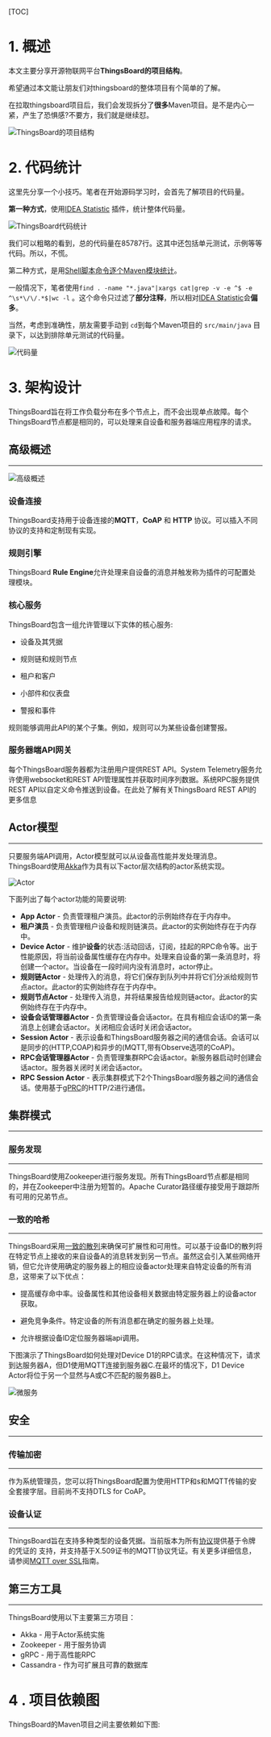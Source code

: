 [TOC]



# 1. 概述

本文主要分享开源物联网平台**ThingsBoard的项目结构**。

希望通过本文能让朋友们对thingsboard的整体项目有个简单的了解。

在拉取thingsboard项目后，我们会发现拆分了**很多**Maven项目。是不是内心一紧，产生了恐惧感?不要方，我们就是继续怼。

![ThingsBoard的项目结构](https://github.com/sanshengshui/thingsboard/blob/master/doc/pic/%E9%A1%B9%E7%9B%AE%E7%BB%93%E6%9E%84.png)

# 2. 代码统计

这里先分享一个小技巧。笔者在开始源码学习时，会首先了解项目的代码量。

**第一种方式**，使用[IDEA Statistic](https://plugins.jetbrains.com/plugin/4509-statistic) 插件，统计整体代码量。

![ThingsBoard代码统计](D:\thingsboard-picture\代码统计.png)

我们可以粗略的看到，总的代码量在85787行。这其中还包括单元测试，示例等等代码。所以，不慌。

第二种方式，是用[Shell脚本命令逐个Maven模块统计](https://blog.csdn.net/yhhwatl/article/details/52623879)。

一般情况下，笔者使用`find . -name "*.java"|xargs cat|grep -v -e ^$ -e ^\s*\/\/.*$|wc -l` 。这个命令只过滤了**部分注释**，所以相对[IDEA  Statistic](https://plugins.jetbrains.com/plugin/4509-statistic)会**偏多**。

当然，考虑到准确性，朋友需要手动到 `cd`到每个Maven项目的 `src/main/java` 目录下，以达到排除单元测试的代码量。

![代码量](D:\thingsboard-picture\代码量.png)

# 3. 架构设计

ThingsBoard旨在将工作负载分布在多个节点上，而不会出现单点故障。每个ThingsBoard节点都是相同的，可以处理来自设备和服务器端应用程序的请求。

## 高级概述

------

![高级概述](D:\thingsboard-picture\architecture-in-brief.png)

### 设备连接

ThingsBoard支持用于设备连接的**MQTT**，**CoAP** 和 **HTTP** 协议。可以插入不同协议的支持和定制现有实现。

### 规则引擎

ThingsBoard **Rule Engine**允许处理来自设备的消息并触发称为插件的可配置处理模块。

### 核心服务

ThingsBoard包含一组允许管理以下实体的核心服务:

- 设备及其凭据

- 规则链和规则节点

- 租户和客户

- 小部件和仪表盘

- 警报和事件

规则能够调用此API的某个子集。例如，规则可以为某些设备创建警报。

### 服务器端API网关

每个ThingsBoard服务器都为注册用户提供REST API。System Telemetry服务允许使用websocket和REST API管理属性并获取时间序列数据。系统RPC服务提供REST API以自定义命令推送到设备。在此处了解有关ThingsBoard REST API的更多信息



## Actor模型

------

只要服务端API调用，Actor模型就可以从设备高性能并发处理消息。ThingsBoard使用[Akka](https://akka.io/)作为具有以下actor层次结构的actor系统实现。

![Actor](D:\thingsboard-picture\actor-system-hierarchies.png)

下面列出了每个actor功能的简要说明:

- **App Actor**  -  负责管理租户演员。此actor的示例始终存在于内存中。
- **租户演员** -  负责管理租户设备和规则链演员。此actor的实例始终存在于内存中。
- **Device Actor** -  维护**设备**的状态:活动回话，订阅，挂起的RPC命令等。出于性能原因，将当前设备属性缓存在内存中。处理来自设备的第一条消息时，将创建一个actor。当设备在一段时间内没有消息时，actor停止。
- **规则链Actor** - 处理传入的消息，将它们保存到队列中并将它们分派给规则节点actor。此actor的实例始终存在于内存中。
- **规则节点Actor** - 处理传入消息，并将结果报告给规则链actor。此actor的实例始终存在于内存中。
- **设备会话管理器Actor** - 负责管理设备会话actor。在具有相应会话ID的第一条消息上创建会话actor。关闭相应会话时关闭会话actor。
- **Session Actor** - 表示设备和ThingsBoard服务器之间的通信会话。会话可以是同步的(HTTP,COAP)和异步的(MQTT,带有Observe选项的CoAP)。
- **RPC会话管理器Actor** - 负责管理集群RPC会话actor。新服务器启动时创建会话actor。服务器关闭时关闭会话actor。
- **RPC Session Actor** - 表示集群模式下2个ThingsBoard服务器之间的通信会话。使用基于[gPRC](https://grpc.io/)的HTTP/2进行通信。

## 集群模式

------

### 服务发现

------

ThingsBoard使用Zookeeper进行服务发现。所有ThingsBoard节点都是相同的，并在Zookeeper中注册为短暂的。Apache Curator路径缓存接受用于跟踪所有可用的兄弟节点。

### 一致的哈希

------

ThingsBoard采用[一致的散列](https://dzone.com/articles/simple-magic-consistent)来确保可扩展性和可用性。可以基于设备ID的散列将在特定节点上接收的来自设备A的消息转发到另一节点。虽然这会引入某些网络开销，但它允许使用确定的服务器上的相应设备actor处理来自特定设备的所有消息，这带来了以下优点： 

- 提高缓存命中率。设备属性和其他设备相关数据由特定服务器上的设备actor获取。

- 避免竞争条件。特定设备的所有消息都在确定的服务器上处理。

- 允许根据设备ID定位服务器端api调用。

下图演示了ThingsBoard如何处理对Device D1的RPC请求。在这种情况下，请求到达服务器A，但D1使用MQTT连接到服务器C.在最坏的情况下，D1 Device Actor将位于另一个显然与A或C不匹配的服务器B上。 

![微服务](D:\thingsboard-picture\cluster-mode-rpc-request.png)

## 安全

------

### 传输加密

------

作为系统管理员，您可以将ThingsBoard配置为使用HTTP和s和MQTT传输的安全套接字层。目前尚不支持DTLS for CoAP。 

### 设备认证

------

ThingsBoard旨在支持多种类型的设备凭据。当前版本为所有[协议](https://thingsboard.io/docs/reference/protocols/)提供基于令牌的凭证的 支持，并支持基于X.509证书的MQTT协议凭证。有关更多详细信息，请参阅[MQTT over SSL](https://thingsboard.io/docs/user-guide/mqtt-over-ssl/)指南。 

## 第三方工具

------

ThingsBoard使用以下主要第三方项目： 

- Akka - 用于Actor系统实施
- Zookeeper - 用于服务协调
- gRPC - 用于高性能RPC
- Cassandra - 作为可扩展且可靠的数据库

# 4 . 项目依赖图

ThingsBoard的Maven项目之间主要依赖如下图:

